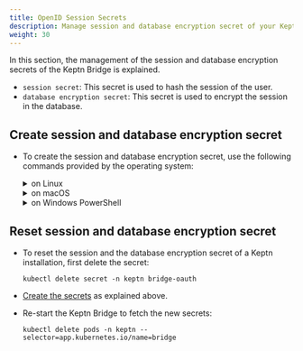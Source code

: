 ```yaml
---
title: OpenID Session Secrets
description: Manage session and database encryption secret of your Keptn Bridge.
weight: 30
---
```


In this section, the management of the session and database encryption secrets of the Keptn Bridge is explained.

- `session secret`: This secret is used to hash the session of the user.
- `database encryption secret`: This secret is used to encrypt the session in the database.

## Create session and database encryption secret

* To create the session and database encryption secret, use the following commands provided by the operating system:

    <details><summary>on Linux </summary>
    <p>

    * To generate the secrets, use the following commands and store them into the environment variables `OAUTH_SESSION_SECRET` and `OAUTH_DATABASE_ENCRYPT_SECRET`:

        ```console
        OAUTH_SESSION_SECRET=$(tr -dc "a-zA-Z0-9" < /dev/urandom | head -c 45)
        OAUTH_DATABASE_ENCRYPT_SECRET=$(tr -dc "a-zA-Z0-9" < /dev/urandom | head -c 32)
        ```

    * To create the secrets, execute:

        ```console
        kubectl create secret generic -n keptn bridge-oauth --from-literal=OAUTH_SESSION_SECRET="$OAUTH_SESSION_SECRET" --from-literal=OAUTH_DATABASE_ENCRYPT_SECRET="$OAUTH_DATABASE_ENCRYPT_SECRET"
        ```

    </p>
    </details>

    <details><summary>on macOS</summary>
    <p>

    * To generate the secrets, use the following commands and store them into the environment variables `OAUTH_SESSION_SECRET` and `OAUTH_DATABASE_ENCRYPT_SECRET`:

        ```console
        OAUTH_SESSION_SECRET=$(LC_CTYPE=C tr -dc "a-zA-Z0-9" < /dev/urandom | head -c 45)
        OAUTH_DATABASE_ENCRYPT_SECRET=$(LC_CTYPE=C tr -dc "a-zA-Z0-9" < /dev/urandom | head -c 32)
        ```

    * To create the secrets, execute:

        ```console
        kubectl create secret generic -n keptn bridge-oauth --from-literal=OAUTH_SESSION_SECRET="$OAUTH_SESSION_SECRET" --from-literal=OAUTH_DATABASE_ENCRYPT_SECRET="$OAUTH_DATABASE_ENCRYPT_SECRET"
        ```

    </p>
    </details>

    <details><summary>on Windows PowerShell</summary>
    <p>

    * To generate the secrets, use the following commands and store them into the environment variables `$Env:OAUTH_SESSION_SECRET` and `$Env:OAUTH_DATABASE_ENCRYPT_SECRET`:

        ```console
        $Env:OAUTH_SESSION_SECRET =  Write-Output ( -join ((0x30..0x39) + ( 0x41..0x5A) + ( 0x61..0x7A) | Get-Random -Count 45  | % {[char]$_}) )
        $Env:OAUTH_DATABASE_ENCRYPT_SECRET =  Write-Output ( -join ((0x30..0x39) + ( 0x41..0x5A) + ( 0x61..0x7A) | Get-Random -Count 32  | % {[char]$_}) )
        ```

    * To create the secrets, execute:

        ```console
        kubectl create secret generic -n keptn bridge-oauth --from-literal=OAUTH_SESSION_SECRET="$Env:OAUTH_SESSION_SECRET" --from-literal=OAUTH_DATABASE_ENCRYPT_SECRET="$Env:OAUTH_DATABASE_ENCRYPT_SECRET"
        ```

    </p>
    </details>

## Reset session and database encryption secret

* To reset the session and the database encryption secret of a Keptn installation, first delete the secret:

    ```console
    kubectl delete secret -n keptn bridge-oauth
    ```

* [Create the secrets](./#create-session-and-database-encryption-secret) as explained above.

* Re-start the Keptn Bridge to fetch the new secrets:

    ```console
    kubectl delete pods -n keptn --selector=app.kubernetes.io/name=bridge
    ```
